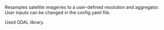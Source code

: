 Resamples satellite imageries to a user-defined resolution and aggregator. User inputs can be changed in the config.yaml file.

Used GDAL library.
